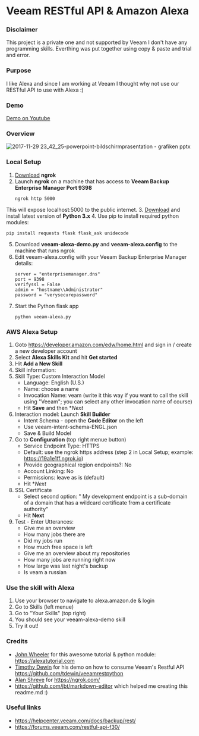 # Veeam RESTful API & Amazon Alexa

### Disclaimer
This project is a private one and not supported by Veeam
I don't have any programming skills. Everthing was put together using copy & paste and trial and error.
### Purpose
I like Alexa and since I am working at Veeam I thought why not use our RESTful API to use with Alexa :)
### Demo
[Demo on Youtube](https://www.youtube.com)
### Overview
![2017-11-29 23_42_25-powerpoint-bildschirmprasentation - grafiken pptx](https://user-images.githubusercontent.com/34011056/33403030-05720f88-d55f-11e7-9f3b-d4d0163d0f69.png)

### Local Setup

 1. [Download](https://ngrok.com/download) **ngrok**
 2. Launch **ngrok** on a machine that has access to **Veeam Backup Enterprise Manager Port 9398**
    ```
    ngrok http 5000
    ```
This will expose localhost:5000 to the public internet.
3. [Download](https://www.python.org/downloads/) and install latest version of **Python 3.x** 
4. Use pip to install required python modules:
   ```
   pip install requests flask flask_ask unidecode
   ```
5. Download **veeam-alexa-demo.py** and **veeam-alexa.config** to the machine that runs ngrok
6. Edit veeam-alexa.config with your Veeam Backup Enterprise Manager details:
   ```
   server = "enterprisemanager.dns"
   port = 9398
   verifyssl = False
   admin = "hostname\\Administrator"
   password = "verysecurepassword"
   ```
 7. Start the Python flask app
    ```
    python veeam-alexa.py
    ```
 
### AWS Alexa Setup

1. Goto https://developer.amazon.com/edw/home.html and sign in / create a new developer account
2. Select **Alexa Skills Kit** and hit **Get started**
3. Hit **Add a New Skill**
4. Skill information:
5. Skill Type:  Custom Interaction Model
   * Language: English (U.S.)
   * Name: choose a name
   * Invocation Name: veam (write it this way if you want to call the skill using "Veeam"; you can select any other invocation name of course)
   * Hit **Save** and then **Next*
6. Interaction model: Launch **Skill Builder**
	* Intent Schema - open the **Code Editor** on the left
	* Use veeam-intent-schema-ENGL.json
	* Save & Build Model
7. Go to **Configuration** (top right menue button) 
   * Service Endpoint Type: HTTPS
   * Default: use the ngrok https address (step 2 in Local Setup; example: https://19a1e1ff.ngrok.io)
   * Provide geographical region endpoints?: No
   * Account Linking: No
   * Permissions: leave as is (default)
   * Hit **Next*
8. SSL Certificate
	* Select second option: " My development endpoint is a sub-domain of a domain that has a wildcard certificate from a certificate authority"
	* Hit **Next**
9. Test - Enter Utterances:
	* Give me an overview
	* How many jobs there are
	* Did my jobs run
	* How much free space is left
	* Give me an overview about my repositories
	* How many jobs are running right now
	* How large was last night's backup
	* Is veam a russian

### Use the skill with Alexa

1. Use your browser to navigate to alexa.amazon.de & login
2. Go to Skills (left menue)
3. Go to "Your Skills" (top right)
4. You should see your veeam-alexa-demo skill
5. Try it out!


### Credits
* [John Wheeler](https://developer.amazon.com/de/alexa/champions/john-wheeler) for this awesome tutorial & python module: https://alexatutorial.com 
* [Timothy Dewin](https://twitter.com/tdewin) for his demo on how to consume Veeam's Restful API https://github.com/tdewin/veeamrestpython 
* [Alan Shreve](https://twitter.com/inconshreveable) for https://ngrok.com/
* https://github.com/jbt/markdown-editor which helped me creating this readme.md :)

### Useful links
* https://helpcenter.veeam.com/docs/backup/rest/
* https://forums.veeam.com/restful-api-f30/

